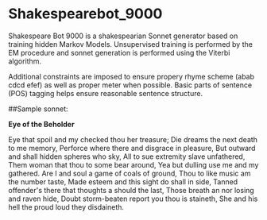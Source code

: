 # Shakespearebot_9000

Shakespeare Bot 9000 is a shakespearian Sonnet generator based on training hidden Markov Models. Unsupervised training is performed by the EM procedure and sonnet generation is performed using the Viterbi algorithm.

Additional constraints are imposed to ensure propery rhyme scheme (abab cdcd efef) as well as proper meter when possible. Basic parts of sentence (POS) tagging helps ensure reasonable sentence structure.

##Sample sonnet:

**Eye of the Beholder**

Eye that spoil and my checked thou her treasure;
Die dreams the next death to me memory,
Perforce where there and disgrace in pleasure,
But outward and shall hidden spheres who sky,
All to sue extremity slave unfathered,
Them woman that thou to some bear around,
Yea but dulling use me and my gathered.
Are I and soul a game of coals of ground,
Thou to like music am the number taste,
Made esteem and this sight do shall in side,
Tanned offender's there that thoughts a should the last,
Those breath an nor losing and raven hide,
     Doubt storm-beaten report you thou is staineth,
     She and his hell the proud loud they disdaineth.
